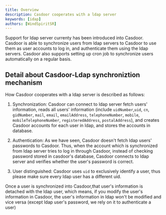 ```yaml
---
title: Overview
description: Casdoor cooperates with a ldap server
keywords: [idap]
authors: [WindSpiritSR]
---
```


Support for ldap server currenty has been introduced into Casdoor. Casdoor is able to synchronize users from ldap servers to Casdoor to use them as user accounts to log in, and authenticate them using the ldap servers. Casdoor also supports setting up cron job to synchronize users automatically on a regular basis.
## Detail about Casdoor-Ldap synchroniztion mechanism
How Casdoor cooperates with a ldap server is described as follows:

1. Synchronization: Casdoor can connect to ldap server fetch users' information, reads all users' information (include `uidNumber`,`uid`, `cn`, `gidNumber`, `mail`, `email`, `emailAddress`, `telephoneNumber`, `mobile`, `mobileTelephoneNumber`, `registeredAddress`, `postalAddress`), and creates Casdoor accounts for each user in ldap, and stores the accounts in database.

2. Authentication: As we have seen, Casdoor doesn't fetch ldap users' passwords to Casdoor. Thus, when the account which is synchronized from ldap server tries to log in through Casdoor, instead of checking password stored in casdoor's database, Casdoor connects to ldap server and verifies whether the user's password is correct.  

3. User distinguished: Casdoor uses `uid` to exclusively identify a user, thus please make sure every ldap user has a different uid.

Once a user is synchronized into Casdoor,that user's information is detached with the ldap user, which means, if you modify the user's information in Casdoor, the user's information in ldap won't be modified and vice versa (except ldap user's password, we rely on it to authenticate a user)





